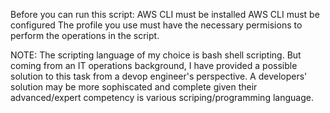 Before you can run this script:
AWS CLI must be installed
AWS CLI must be configured
The profile you use must have the necessary permisions to perform the operations in the script.

NOTE: The scripting language of my choice is bash shell scripting. But coming from an IT operations background, I have provided a possible solution to this task from a devop engineer's perspective. A developers' solution may be more sophiscated and complete given their advanced/expert competency is various scriping/programming language. 